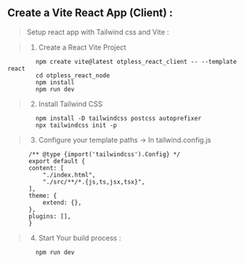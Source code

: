 ## Create a Vite React App (Client) :

> Setup react app with Tailwind css and Vite :

> 1.  Create a React Vite Project

            npm create vite@latest otpless_react_client -- --template react
            cd otpless_react_node
            npm install
            npm run dev

> 2.  Install Tailwind CSS

            npm install -D tailwindcss postcss autoprefixer
            npx tailwindcss init -p

> 3.  Configure your template paths -> In tailwind.config.js

          /** @type {import('tailwindcss').Config} */
          export default {
          content: [
              "./index.html",
              "./src/**/*.{js,ts,jsx,tsx}",
          ],
          theme: {
              extend: {},
          },
          plugins: [],
          }

> 4.  Start Your build process :

            npm run dev
